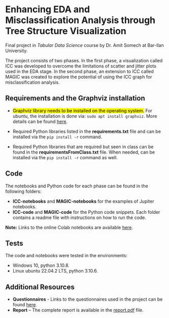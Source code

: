 # Enhancing EDA and Misclassification Analysis through Tree Structure Visualization

Final project in *Tabular Data Science* course by Dr. Amit Somech at Bar-Ilan University.

The project consists of two phases. In the first phase, a visualization called ICC was developed to overcome the limitations of scatter and jitter plots used in the EDA stage. In the second phase, an extension to ICC called MAGIC was created to explore the potential of using the ICC graph for misclassification analysis.

## Requirements and the Graphviz installation

* <mark>Graphviz library needs to be installed on the operating system.</mark>
For ubuntu, the installation is done via: `sudo apt install graphviz`. 
More details can be found [here](https://graphviz.org/download/ "here").

* Required Python libraries listed in the **requirements.txt** file and can be installed via the `pip install -r` command.

* Required Python libraries that are required but seen in class can be found in the **requirementsFromClass.txt** file. When needed, can be installed via the `pip install -r` command as well.

## Code

The notebooks and Python code for each phase can be found in the following folders:
* **ICC-notebooks** and **MAGIC-notebooks** for the examples of Jupiter notebooks.
* **ICC-code** and **MAGIC-code** for the Python code snippets. Each folder contains a readme file with instructions on how to run the code.

**Note:** Links to the online Colab notebooks are available [here](https://github.com/mhornstein/Tabular-Data-Science-Final-Project/blob/main/linksToOnlineColabNotebook.md "here").

## Tests
The code and notebooks were tested in the environments:
* Windows 10, python 3.10.8.
* Linux ubuntu 22.04.2 LTS, python 3.10.6.

## Additional Resources

* **Questionnaires**  -  Links to the questionnaires used in the project can be found [here](https://github.com/mhornstein/Tabular-Data-Science-Final-Project/blob/main/linksToQuestionnaires.md "here").
* **Report** – The complete report is available in the [report.pdf](https://github.com/mhornstein/Tabular-Data-Science-Final-Project/blob/main/report.pdf "report.pdf") file.
